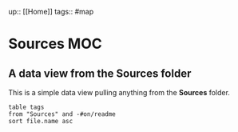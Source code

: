 up:: [[Home]]
tags:: #map 

# Sources MOC

## A data view from the Sources folder
This is a simple data view pulling anything from the **Sources** folder.
```dataview
table tags
from "Sources" and -#on/readme 
sort file.name asc
```